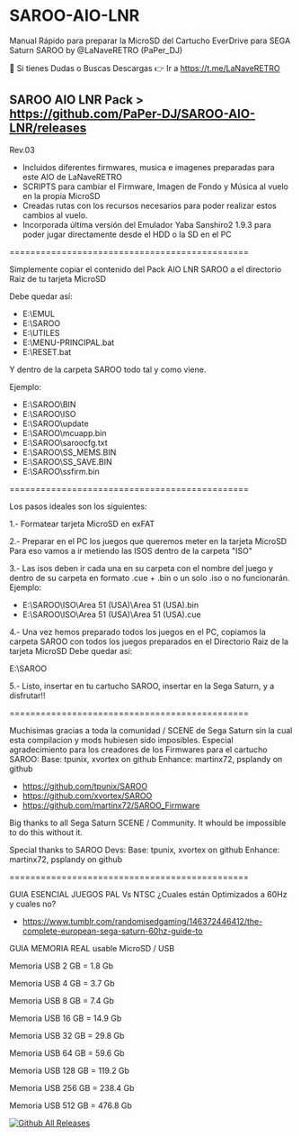 # SAROO-AIO-LNR
Manual Rápido para preparar la MicroSD del Cartucho EverDrive para SEGA Saturn SAROO by @LaNaveRETRO (PaPer_DJ)

📲 Si tienes Dudas o Buscas Descargas 👉 Ir a https://t.me/LaNaveRETRO

SAROO AIO LNR Pack > https://github.com/PaPer-DJ/SAROO-AIO-LNR/releases
----------------------------------------------

Rev.03 
- Incluidos diferentes firmwares, musica e imagenes preparadas para este AIO de LaNaveRETRO
- SCRIPTS para cambiar el Firmware, Imagen de Fondo y Música al vuelo en la propia MicroSD
- Creadas rutas con los recursos necesarios para poder realizar estos cambios al vuelo.
- Incorporada última versión del Emulador Yaba Sanshiro2 1.9.3 
  para poder jugar directamente desde el HDD o la SD en el PC

==============================================

Simplemente copiar el contenido del Pack AIO LNR SAROO a el directorio Raiz de tu tarjeta MicroSD

Debe quedar así:

* E:\EMUL
* E:\SAROO
* E:\UTILES
* E:\MENU-PRINCIPAL.bat
* E:\RESET.bat

Y dentro de la carpeta SAROO todo tal y como viene.

Ejemplo:

- E:\SAROO\BIN
- E:\SAROO\ISO
- E:\SAROO\update
- E:\SAROO\mcuapp.bin
- E:\SAROO\saroocfg.txt
- E:\SAROO\SS_MEMS.BIN
- E:\SAROO\SS_SAVE.BIN
- E:\SAROO\ssfirm.bin

==============================================

Los pasos ideales son los siguientes:


1.- Formatear tarjeta MicroSD en exFAT

2.- Preparar en el PC los juegos que queremos meter en la tarjeta MicroSD
    Para eso vamos a ir metiendo las ISOS dentro de la carpeta "ISO"

3.- Las isos deben ir cada una en su carpeta con el nombre del juego y dentro de 
su carpeta en formato .cue + .bin o un solo .iso o no funcionarán.
Ejemplo:
- E:\SAROO\ISO\Area 51 (USA)\Area 51 (USA).bin
- E:\SAROO\ISO\Area 51 (USA)\Area 51 (USA).cue

4.- Una vez hemos preparado todos los juegos en el PC, copiamos la carpeta SAROO 
con todos los juegos preparados en el Directorio Raiz de la tarjeta MicroSD
Debe quedar así:

E:\SAROO

5.- Listo, insertar en tu cartucho SAROO, insertar en la Sega Saturn, y a disfrutar!!

==============================================

Muchisimas gracias a toda la comunidad / SCENE de Sega Saturn sin la cual esta compilacion y 
mods hubiesen sido imposibles.
Especial agradecimiento para los creadores de los Firmwares para el cartucho SAROO:
Base: tpunix, xvortex on github
Enhance: martinx72, psplandy on github

- https://github.com/tpunix/SAROO
- https://github.com/xvortex/SAROO
- https://github.com/martinx72/SAROO_Firmware

Big thanks to all Sega Saturn SCENE / Community. 
It whould be impossible to do this without it.

Special thanks to SAROO Devs:
Base: tpunix, xvortex on github
Enhance: martinx72, psplandy on github

==============================================


GUIA ESENCIAL JUEGOS PAL Vs NTSC ¿Cuales están Optimizados a 60Hz y cuales no?

- https://www.tumblr.com/randomisedgaming/146372446412/the-complete-european-sega-saturn-60hz-guide-to


GUIA MEMORIA REAL usable MicroSD / USB

Memoria USB 2 GB = 1.8 Gb

Memoria USB 4 GB = 3.7 Gb

Memoria USB 8 GB = 7.4 Gb

Memoria USB 16 GB = 14.9 Gb

Memoria USB 32 GB = 29.8 Gb

Memoria USB 64 GB = 59.6 Gb

Memoria USB 128 GB = 119.2 Gb

Memoria USB 256 GB = 238.4 Gb

Memoria USB 512 GB = 476.8 Gb

[![Github All Releases](https://img.shields.io/github/downloads/PaPer-DJ/SAROO-AIO-LNR/total.svg)]()
